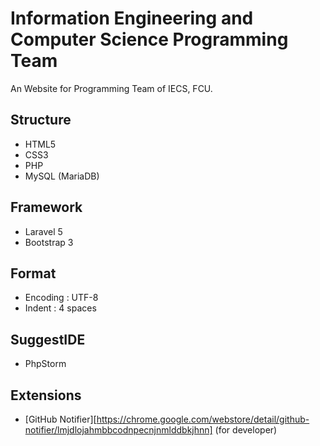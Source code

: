 # Information Engineering and Computer Science Programming Team
An Website for Programming Team of IECS, FCU.

## Structure
* HTML5
* CSS3
* PHP
* MySQL (MariaDB)

## Framework
* Laravel 5
* Bootstrap 3

## Format
* Encoding : UTF-8
* Indent : 4 spaces

## SuggestIDE
* PhpStorm

## Extensions
* [GitHub Notifier][https://chrome.google.com/webstore/detail/github-notifier/lmjdlojahmbbcodnpecnjnmlddbkjhnn] (for developer)
